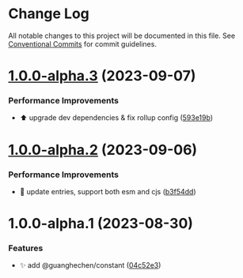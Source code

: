 # Change Log

All notable changes to this project will be documented in this file.
See [Conventional Commits](https://conventionalcommits.org) for commit guidelines.

# [1.0.0-alpha.3](https://github.com/guanghechen/sora/compare/@guanghechen/constant@1.0.0-alpha.2...@guanghechen/constant@1.0.0-alpha.3) (2023-09-07)


### Performance Improvements

* ⬆️ upgrade dev dependencies & fix rollup config ([593e19b](https://github.com/guanghechen/sora/commit/593e19bf68c159ec4f9f5d34a567c832997b5055))





# [1.0.0-alpha.2](https://github.com/guanghechen/sora/compare/@guanghechen/constant@1.0.0-alpha.1...@guanghechen/constant@1.0.0-alpha.2) (2023-09-06)


### Performance Improvements

* 🔧 update entries, support both esm and cjs ([b3f54dd](https://github.com/guanghechen/sora/commit/b3f54dde89d3b079c422e062cef795194482e165))





# 1.0.0-alpha.1 (2023-08-30)


### Features

* ✨ add @guanghechen/constant ([04c52e3](https://github.com/guanghechen/sora/commit/04c52e3c8c18ed411e3bdab7d70ece38a49a3a74))
